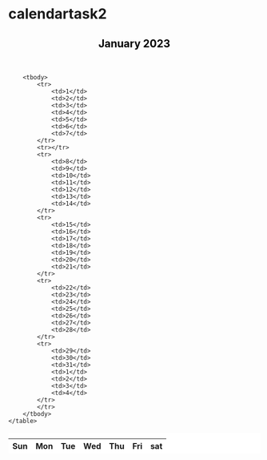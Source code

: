 # calendartask2
<!DOCTYPE html>
<html>

<body>	
    <h2 align="center" style="color: black;">
		January 2023
	</h2>
    <style>
        body{
          background-image: url('https://images.pexels.com/photos/255379/pexels-photo-255379.jpeg?cs=srgb&dl=pexels-miguel-%C3%A1-padri%C3%B1%C3%A1n-255379.jpg&fm=jpg');
        }
        </style>
	<br />
	<table bgcolor="white" align="center"
		cellspacing="21" cellpadding="21">
		<caption align="top"></caption>
		<thead>
			<tr>
				<th>Sun</th>
				<th>Mon</th>
				<th>Tue</th>
				<th>Wed</th>
				<th>Thu</th>
				<th>Fri</th>
				<th>sat</th>
			</tr>
		</thead>
		
		<tbody>
			<tr>
				<td>1</td>
				<td>2</td>
				<td>3</td>
				<td>4</td>
				<td>5</td>
				<td>6</td>
				<td>7</td>
			</tr>
			<tr></tr>
			<tr>
				<td>8</td>
				<td>9</td>
				<td>10</td>
				<td>11</td>
				<td>12</td>
				<td>13</td>
				<td>14</td>
			</tr>
			<tr>
				<td>15</td>
				<td>16</td>
				<td>17</td>
				<td>18</td>
				<td>19</td>
				<td>20</td>
				<td>21</td>
			</tr>
			<tr>
				<td>22</td>
				<td>23</td>
				<td>24</td>
				<td>25</td>
				<td>26</td>
				<td>27</td>
				<td>28</td>
			</tr>
			<tr>
				<td>29</td>
				<td>30</td>
				<td>31</td>
				<td>1</td>
				<td>2</td>
				<td>3</td>
				<td>4</td>
			</tr>
			</tr>
		</tbody>
	</table>
</body>

</html>
